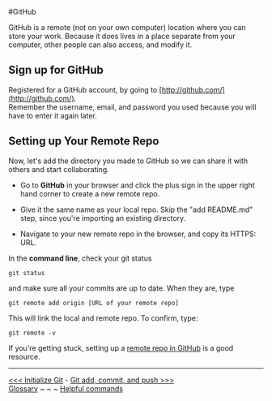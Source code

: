 #GitHub

GitHub is a remote (not on your own computer) location where you can store your work. Because it does lives in a place separate from your computer, other people can also access, and modify it.  

## Sign up for GitHub

Registered for a GitHub account, by going to [http://github.com/](http://github.com/).  
Remember the username, email, and password you used because you will have to enter it again later.

## Setting up Your Remote Repo

Now, let's add the directory you made to GitHub so we can share it with others and start collaborating.

- Go to **GitHub** in your browser and click the plus sign in the upper right hand corner to create a new remote repo. 

- Give it the same name as your local repo. Skip the "add README.md" step, since you're importing an existing directory.

- Navigate to your new remote repo in the browser, and copy its HTTPS: URL. 

In the **command line**, check your git status

`git status`

and make sure all your commits are up to date. When they are, type

`git remote add origin [URL of your remote repo]` 

This will link the local and remote repo. To confirm, type:

`git remote -v`

If you're getting stuck, setting up a [remote repo in GitHub](https://help.github.com/articles/adding-an-existing-project-to-github-using-the-command-line/) is a good resource.

---
[<<< Initialize Git](gitinit.md) - [Git add, commit, and push >>>](gitaction.md)  
[Glossary](glossary.md) ~ ~ ~ [Helpful commands](helpfulcommands.md)
